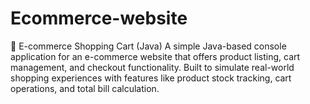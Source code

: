 # Ecommerce-website
🛒 E-commerce Shopping Cart (Java) A simple Java-based console application for an e-commerce website that offers product listing, cart management, and checkout functionality. Built to simulate real-world shopping experiences with features like product stock tracking, cart operations, and total bill calculation.
